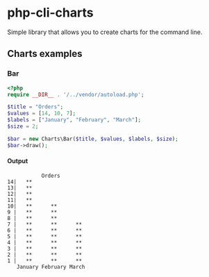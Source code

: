 # php-cli-charts

Simple library that allows you to create charts for the command line. 

## Charts examples
### Bar
```php
<?php
require __DIR__ . '/../vendor/autoload.php';

$title = "Orders";
$values = [14, 10, 7];
$labels = ["January", "February", "March"];
$size = 2;

$bar = new Charts\Bar($title, $values, $labels, $size);
$bar->draw();
```
#### Output
```
           Orders        
14|   **                  
13|   **                  
12|   **                  
11|   **                  
10|   **      **          
9 |   **      **          
8 |   **      **          
7 |   **      **      **  
6 |   **      **      **  
5 |   **      **      **  
4 |   **      **      **  
3 |   **      **      **  
2 |   **      **      **  
1 |   **      **      **  
   January February March
```